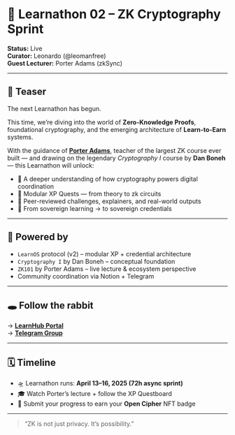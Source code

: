# 🔐 Learnathon 02 – ZK Cryptography Sprint

**Status:** Live  
**Curator:** Leonardo (@leomanfree)  
**Guest Lecturer:** Porter Adams (zkSync)

---

## 🌌 Teaser

The next Learnathon has begun.

This time, we’re diving into the world of **Zero-Knowledge Proofs**, foundational cryptography, and the emerging architecture of **Learn-to-Earn** systems.

With the guidance of [**Porter Adams**](https://www.linkedin.com/in/porter-adams-0127b7125/), teacher of the largest ZK course ever built — and drawing on the legendary *Cryptography I* course by **Dan Boneh** — this Learnathon will unlock:

- 🧠 A deeper understanding of how cryptography powers digital coordination  
- 🎯 Modular XP Quests — from theory to zk circuits  
- 🧪 Peer-reviewed challenges, explainers, and real-world outputs  
- 🔁 From sovereign learning → to sovereign credentials  

---

## 🧠 Powered by

- `LearnOS` protocol (v2) – modular XP + credential architecture  
- `Cryptography I` by Dan Boneh – conceptual foundation  
- `ZK101` by Porter Adams – live lecture & ecosystem perspective  
- Community coordination via Notion + Telegram  

---

## 🕳️ Follow the rabbit

→ **[LearnHub Portal](https://deserted-ladybug-896.notion.site/XP-x-zkSync-Learnathon-on-Cryptography-Proofs-1cce55b865378021a7bff0d57147a0a6)**  
→ **[Telegram Group](https://t.me/+JSmrjo-MEcphZjNk)**

---

## 🗓️ Timeline

- 🛸 Learnathon runs: **April 13–16, 2025 (72h async sprint)**  
- 🎓 Watch Porter’s lecture + follow the XP Questboard  
- 🚀 Submit your progress to earn your **Open Cipher** NFT badge  

---

> “ZK is not just privacy. It’s possibility.”
